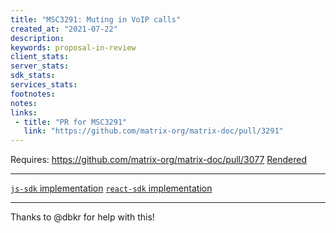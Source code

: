 ```yaml
---
title: "MSC3291: Muting in VoIP calls"
created_at: "2021-07-22"
description:
keywords: proposal-in-review
client_stats:
server_stats:
sdk_stats:
services_stats:
footnotes:
notes:
links:
 - title: "PR for MSC3291"
   link: "https://github.com/matrix-org/matrix-doc/pull/3291"
---
```

Requires: https://github.com/matrix-org/matrix-doc/pull/3077
[Rendered](https://github.com/SimonBrandner/matrix-doc/blob/msc/muting/proposals/3291-muting.md)

<hr>

[`js-sdk` implementation](https://github.com/matrix-org/matrix-js-sdk/pull/1812)
[`react-sdk` implementation](https://github.com/matrix-org/matrix-react-sdk/pull/6486)

<hr>

Thanks to @dbkr for help with this!
